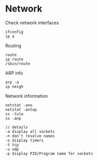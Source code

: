 # Network

Check network interfaces

```text
ifconfig 
ip a
```

Routing

```text
route
ip route
/sbin/route
```

ARP info

```text
arp -a
ip neigh
```

Network information

```text
netstat -ano
netstat -antup
ss -tulw
ss -anp

// details
-a display all sockets
-n don't resolve names
-o display timers
-t tcp
-u udp
-p display PID/Program name for sockets
```



  


